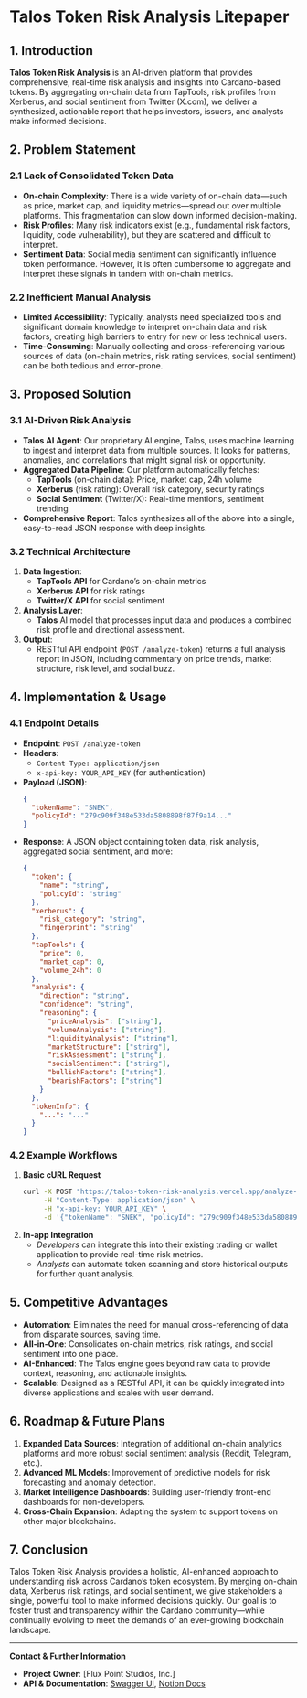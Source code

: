# Talos Token Risk Analysis Litepaper

## 1. Introduction
**Talos Token Risk Analysis** is an AI-driven platform that provides comprehensive, real-time risk analysis and insights into Cardano-based tokens. By aggregating on-chain data from TapTools, risk profiles from Xerberus, and social sentiment from Twitter (X.com), we deliver a synthesized, actionable report that helps investors, issuers, and analysts make informed decisions.  

## 2. Problem Statement
### 2.1 Lack of Consolidated Token Data
- **On-chain Complexity**: There is a wide variety of on-chain data—such as price, market cap, and liquidity metrics—spread out over multiple platforms. This fragmentation can slow down informed decision-making.
- **Risk Profiles**: Many risk indicators exist (e.g., fundamental risk factors, liquidity, code vulnerability), but they are scattered and difficult to interpret.
- **Sentiment Data**: Social media sentiment can significantly influence token performance. However, it is often cumbersome to aggregate and interpret these signals in tandem with on-chain metrics.

### 2.2 Inefficient Manual Analysis
- **Limited Accessibility**: Typically, analysts need specialized tools and significant domain knowledge to interpret on-chain data and risk factors, creating high barriers to entry for new or less technical users.
- **Time-Consuming**: Manually collecting and cross-referencing various sources of data (on-chain metrics, risk rating services, social sentiment) can be both tedious and error-prone.

## 3. Proposed Solution
### 3.1 AI-Driven Risk Analysis
- **Talos AI Agent**: Our proprietary AI engine, Talos, uses machine learning to ingest and interpret data from multiple sources. It looks for patterns, anomalies, and correlations that might signal risk or opportunity.
- **Aggregated Data Pipeline**: Our platform automatically fetches:
  - **TapTools** (on-chain data): Price, market cap, 24h volume  
  - **Xerberus** (risk rating): Overall risk category, security ratings  
  - **Social Sentiment** (Twitter/X): Real-time mentions, sentiment trending  
- **Comprehensive Report**: Talos synthesizes all of the above into a single, easy-to-read JSON response with deep insights.

### 3.2 Technical Architecture
1. **Data Ingestion**:  
   - **TapTools API** for Cardano’s on-chain metrics  
   - **Xerberus API** for risk ratings  
   - **Twitter/X API** for social sentiment  
2. **Analysis Layer**:  
   - **Talos** AI model that processes input data and produces a combined risk profile and directional assessment.  
3. **Output**:  
   - RESTful API endpoint (`POST /analyze-token`) returns a full analysis report in JSON, including commentary on price trends, market structure, risk level, and social buzz.

## 4. Implementation & Usage
### 4.1 Endpoint Details
- **Endpoint**: `POST /analyze-token`  
- **Headers**:  
  - `Content-Type: application/json`  
  - `x-api-key: YOUR_API_KEY` (for authentication)  
- **Payload (JSON)**:
  ```json
  {
    "tokenName": "SNEK",
    "policyId": "279c909f348e533da5808898f87f9a14..."
  }
  ```
- **Response**: A JSON object containing token data, risk analysis, aggregated social sentiment, and more:
  ```json
  {
    "token": {
      "name": "string",
      "policyId": "string"
    },
    "xerberus": {
      "risk_category": "string",
      "fingerprint": "string"
    },
    "tapTools": {
      "price": 0,
      "market_cap": 0,
      "volume_24h": 0
    },
    "analysis": {
      "direction": "string",
      "confidence": "string",
      "reasoning": {
        "priceAnalysis": ["string"],
        "volumeAnalysis": ["string"],
        "liquidityAnalysis": ["string"],
        "marketStructure": ["string"],
        "riskAssessment": ["string"],
        "socialSentiment": ["string"],
        "bullishFactors": ["string"],
        "bearishFactors": ["string"]
      }
    },
    "tokenInfo": {
      "...": "..."
    }
  }
  ```

### 4.2 Example Workflows
1. **Basic cURL Request**  
   ```bash
   curl -X POST "https://talos-token-risk-analysis.vercel.app/analyze-token" \
        -H "Content-Type: application/json" \
        -H "x-api-key: YOUR_API_KEY" \
        -d '{"tokenName": "SNEK", "policyId": "279c909f348e533da5808898f87f9a14..."}'
   ```
2. **In-app Integration**  
   - *Developers* can integrate this into their existing trading or wallet application to provide real-time risk metrics.  
   - *Analysts* can automate token scanning and store historical outputs for further quant analysis.

## 5. Competitive Advantages
- **Automation**: Eliminates the need for manual cross-referencing of data from disparate sources, saving time.  
- **All-in-One**: Consolidates on-chain metrics, risk ratings, and social sentiment into one place.  
- **AI-Enhanced**: The Talos engine goes beyond raw data to provide context, reasoning, and actionable insights.  
- **Scalable**: Designed as a RESTful API, it can be quickly integrated into diverse applications and scales with user demand.

## 6. Roadmap & Future Plans
1. **Expanded Data Sources**: Integration of additional on-chain analytics platforms and more robust social sentiment analysis (Reddit, Telegram, etc.).  
2. **Advanced ML Models**: Improvement of predictive models for risk forecasting and anomaly detection.  
3. **Market Intelligence Dashboards**: Building user-friendly front-end dashboards for non-developers.  
4. **Cross-Chain Expansion**: Adapting the system to support tokens on other major blockchains.

## 7. Conclusion
Talos Token Risk Analysis provides a holistic, AI-enhanced approach to understanding risk across Cardano’s token ecosystem. By merging on-chain data, Xerberus risk ratings, and social sentiment, we give stakeholders a single, powerful tool to make informed decisions quickly. Our goal is to foster trust and transparency within the Cardano community—while continually evolving to meet the demands of an ever-growing blockchain landscape.

---

**Contact & Further Information**  
- **Project Owner**: [Flux Point Studios, Inc.]  
- **API & Documentation**: [Swagger UI](https://talos-token-risk-analysis.vercel.app/swagger/index.html#/default/post_analyze_token), [Notion Docs](https://emerald-jet-851.notion.site/Talos-Token-risk-analysis-19d82f404439806e897fcaeb14ef1948)
